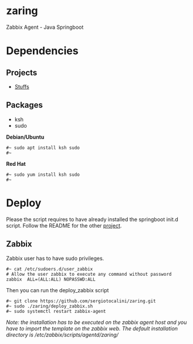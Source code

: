 # zaring
Zabbix Agent - Java Springboot

# Dependencies
## Projects
* [Stuffs](https://github.com/sergiotocalini/stuffs/tree/master/springboot)

## Packages
* ksh
* sudo

__**Debian/Ubuntu**__

```
#~ sudo apt install ksh sudo
#~
```

__**Red Hat**__
```
#~ sudo yum install ksh sudo
#~
```

# Deploy
Please the script requires to have already installed the springboot init.d script. Follow the README for the other [project](https://github.com/sergiotocalini/stuffs/tree/master/springboot).

## Zabbix
Zabbix user has to have sudo privileges.

```
#~ cat /etc/sudoers.d/user_zabbix
# Allow the user zabbix to execute any command without password
zabbix	ALL=(ALL:ALL) NOPASSWD:ALL
```

Then you can run the deploy_zabbix script

```
#~ git clone https://github.com/sergiotocalini/zaring.git
#~ sudo ./zaring/deploy_zabbix.sh
#~ sudo systemctl restart zabbix-agent
```

*Note: the installation has to be executed on the zabbix agent host and you have to import the template on the zabbix web. The default installation directory is /etc/zabbix/scripts/agentd/zaring/*
